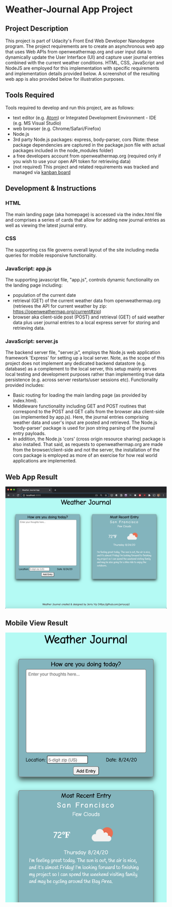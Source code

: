 # Weather-Journal App Project

## Project Description
This project is part of Udacity's Front End Web Developer Nanodegree program.  The project requirements are to create an asynchronous web app that uses Web APIs from openweathermap.org and user input data to dynamically update the User Interface (UI) and capture user journal entries combined with the current weather conditions.  HTML, CSS, JavaScript and NodeJS are employed for this implementation with specific requirements and implementation details provided below.  A screenshot of the resulting web app is also provided below for illustration purposes.

## Tools Required
Tools required to develop and run this project, are as follows: 
- text editor (e.g. [Atom](https://atom.io/)) or Integrated Development Environment - IDE (e.g. MS Visual Studio)
- web browser (e.g. Chrome/Safari/Firefox)
- Node.js
- 3rd party Node.js packages: express, body-parser, cors (Note: these package dependencies are captured in the package.json file with actual packages included in the node_modules folder)
- a free developers account from openweathermap.org (required only if you wish to use your open API token for retrieving data)
- (not required) This project and related requirements was tracked and managed via [kanban board](https://trello.com/b/IsxUGknc/weather-journal-app)

## Development & Instructions
### HTML
The main landing page (aka homepage) is accessed via the index.html file and comprises a series of cards that allow for adding new journal entries as well as viewing the latest journal entry.

### CSS
The supporting css file governs overall layout of the site including media queries for mobile responsive functionality.

### JavaScript: app.js
The supporting javascript file, "app.js", controls dynamic functionality on the landing page including: 
- population of the current date
- retrieval (GET) of the current weather data from openweathermap.org (retrieves the API for current weather by zip: https://openweathermap.org/current#zip)
- browser aka client-side post (POST) and retrieval (GET) of said weather data plus user journal entries to a local express server for storing and retrieving data.  
### JavaScript: server.js
The backend server file, "server.js", employs the Node.js web application framework 'Express' for setting up a local server.  Note, as the scope of this project does not implement any dedicated backend datastore (e.g. database) as a complement to the local server, this setup mainly serves local testing and development purposes rather than implementing true data persistence (e.g. across server restarts/user sessions etc). Functionality provided includes:
- Basic routing for loading the main landing page (as provided by index.html).
- Middleware functionality including GET and POST routines that correspond to the POST and GET calls from the browser aka client-side (as implemented by app.js).  Here, the journal entries comprising weather data and user's input are posted and retrieved.  The Node.js 'body-parser' package is used for json string parsing of the journal entry payloads.  
- In addition, the Node.js 'cors' (cross origin resource sharing) package is also installed.  That said, as requests to openweathermap.org are made from the browser/client-side and not the server, the installation of the cors package is employed as more of an exercise for how real world applications are implemented.

## Web App Result
![Weather Journal App](/weather_journal_preview.png)

## Mobile View Result
![Weather Journal App Mobile](/weather_journal_mobile.png)
